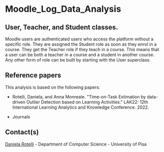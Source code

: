 # Moodle_Log_Data_Analysis

## User, Teacher, and Student classes.
Moodle users are authenticated users who access the platform without a specific role. They are assigned the Student role as soon as they enrol in a course. They get the Teacher role if they teach in a course. 
This means that a user can be both a teacher in a course and a student in another course.
Any other form of role can be built by starting with the User superclass.


## Reference papers
This analysis is based on the following papers:

- Rotelli, Daniela, and Anna Monreale. "Time-on-Task Estimation by data-driven Outlier Detection based on Learning Activities." LAK22: 12th International Learning Analytics and Knowledge Conference. 2022.

- Journals


## Contact(s)
[Daniela Rotelli](mailto:daniela.rotelli@phd.unipi.it) - Department of Computer Science - University of Pisa
